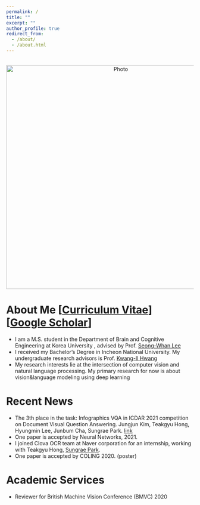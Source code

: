 ```yaml
---
permalink: /
title: ""
excerpt: ""
author_profile: true
redirect_from: 
  - /about/
  - /about.html
---
```



<p align="center">
  <img src="https://MonsKim999.github.io/images/profile2.jpg?raw=true" alt="Photo" style="width: 600px;"/> 
</p>


# About Me [[Curriculum Vitae](https://monskim999.github.io//files/CV__Jung_Jun_Kim.pdf)] [[Google Scholar](https://scholar.google.com/citations?user=LiY2qccAAAAJ&hl=ko)]
* I am a M.S. student in the Department of Brain and Cognitive Engineering at Korea University , advised by Prof. [Seong-Whan Lee](http://pr.korea.ac.kr/sub2_1.php?code=LSW)
* I received my Bachelor’s Degree in Incheon National University. My undergraduate research advisors is Prof. [Kwang-Il Hwang](https://sites.google.com/site/brightdayian/)
* My research interests lie at the intersection of computer vision and natural language processing. My primary research for now is about vision&language modeling using deep learning

# Recent News
* The 3th place in the task: Infographics VQA in ICDAR 2021 competition on Document Visual Question Answering. Jungjun Kim, Teakgyu Hong, Hyungmin Lee, Junbum Cha, Sungrae Park. [link](https://rrc.cvc.uab.es/?ch=17&com=evaluation&task=3)
* One paper is accepted by Neural Networks, 2021.
* I joined Clova OCR team at Naver corporation for an internship, working with Teakgyu Hong, [Sungrae Park](https://scholar.google.co.kr/citations?user=bMxlLWQAAAAJ&hl=ko).
* One paper is accepted by COLING 2020. (poster)


# Academic Services
* Reviewer for British Machine Vision Conference (BMVC) 2020
